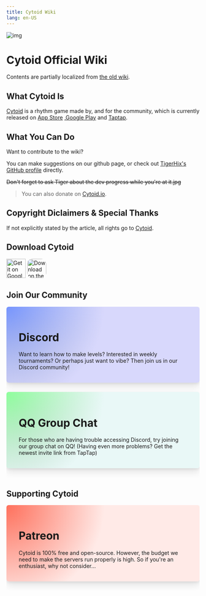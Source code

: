 ```yaml
---
title: Cytoid Wiki
lang: en-US
---
```

![img](/site-source/pic/sayaka_thumb.png ":no-zoom")

# Cytoid Official Wiki

Contents are partially localized from [the old wiki](https://sites.google.com/site/cytoidcommunity/home).

## What Cytoid Is

[Cytoid](https://cytoid.io/) is a rhythm game made by, and for the community, which is currently released on [App Store](https://itunes.apple.com/us/app/cytoid/id1266582726) ,[Google Play](https://play.google.com/store/apps/details?id=me.tigerhix.cytoid) and [Taptap](https://www.taptap.com/app/158749).

## What You Can Do

Want to contribute to the wiki? 

You can make suggestions on our github page, or check out [TigerHix's GitHub profile](https://github.com/tigerhix/) directly.

~~Don't forget to ask Tiger about the dev progress while you're at it.jpg~~ 

> You can also donate on [Cytoid.io](https://cytoid.io).

## Copyright Diclaimers & Special Thanks

If not explicitly stated by the article, all rights go to [Cytoid](https://github.com/Cytoid/Cytoid).


## Download Cytoid
<p></p>
<div>
<a href='https://play.google.com/store/apps/details?id=me.tigerhix.cytoid&pcampaignid=pcampaignidMKT-Other-global-all-co-prtnr-py-PartBadge-Mar2515-1' style="height:50px;"><img data-no-zoom alt='Get it on Google Play' style="height:50px;" src='https://lh3.googleusercontent.com/qF9r3ZjtgG-qyHdmjecArtKiulz1gmwL_xl9R3_fzk6igSeoN0wYbJSKEX5d_fxJRwYZJpHbqcLB3i9atl-9dOfUl9an7U43TfZ9PtQ=s0'/></a>
<a href="https://apps.apple.com/us/app/cytoid/id1266582726?itsct=apps_box&amp;itscg=30200" style="display: inline-block; overflow: hidden; border-radius: 13px; height: 50px;"><img data-no-zoom src="https://tools.applemediaservices.com/api/badges/download-on-the-app-store/black/en-US?size=250x83&amp;releaseDate=1502668800&h=b28e0b0057e276627e4d9b04dd553ae0" alt="Download on the App Store" style="border-radius: 13px; height: 50px;"></a>

<!-- <iframe src="https://www.taptap.com/widget/158749?platform=ios" style="height:90px;width:100%;max-width:480px;min-width:200px;border:0;"></iframe> -->
</div>

## Join Our Community
<p></p>
<div class="column is-one-third-desktop is-half-tablet copy-from-cytoid">
    <style type="text/css" scoped>
    .box {
        background-color: #292d38;
        border-radius: 6px;
        box-shadow: 0 10px 20px rgba(0,0,0,.1), 0 3px 6px rgba(0,0,0,.066);
        display: block;
        padding: 1.5rem 2rem;
            margin-bottom: 1.5rem;
    }
    .box .button, .button.is-box-button {
        border: none;
        text-transform: uppercase;
        font-weight: 700;
        transition: .2s cubic-bezier(.215,.61,.355,1);
        background-color: #3f424e;
    }
    #qq {background: radial-gradient(circle farthest-corner at 0 0,transparent,#e9f8f7 256px),var(--box-background-gradient,linear-gradient(to right bottom,#acb6e5,#86fde8));
    --box-background-gradient: linear-gradient(to right bottom,#8eff9c,#a5a8b2);
}
    body.darkmode #qq {background: radial-gradient(circle farthest-corner at 0 0,transparent,#292d38 256px),var(--box-background-gradient,linear-gradient(to right bottom,#acb6e5,#86fde8));
    --box-background-gradient: linear-gradient(to right bottom,#5cc43a,#72da80);
}
    #discord {background: radial-gradient(circle farthest-corner at 0 0,transparent,#d8d8fc 256px),var(--box-background-gradient,linear-gradient(to right bottom,#acb6e5,#86fde8));
    --box-background-gradient: linear-gradient(to right bottom,#7695ff,#a5a8b2);
    }
    body.darkmode #discord {background: radial-gradient(circle farthest-corner at 0 0,transparent,#292d38 256px),var(--box-background-gradient,linear-gradient(to right bottom,#acb6e5,#86fde8));
    --box-background-gradient: linear-gradient(to right bottom,#7289da,#7289da);
    }
    body.darkmode .markdown-section h1 {
        color: #FFF;
    }
	.clickable{
		cursor: pointer;
	}
    </style>
    <div id="discord" class="box is-gradient clickable" onclick="window.open('https://discord.gg/cytoid')"><h1>Discord</h1>
        <p style="margin-top: 0.5rem; margin-bottom: 0.5rem;">
            Want to learn how to make levels? Interested in weekly tournaments? Or perhaps just want to vibe? Then join us in our Discord community!</p>
    </div>
	<div id="qq" class="box is-gradient clickable" onclick="window.open('https://jq.qq.com/?_wv=1027&k=PWzSblsO')"><h1>QQ Group Chat</h1>
	    <p style="margin-top: 0.5rem; margin-bottom: 0.5rem;">
	        For those who are having trouble accessing Discord, try joining our group chat on QQ! (Having even more problems? Get the newest invite link from TapTap)</p>
	</div>
</div>

## Supporting Cytoid
<p></p>
<div class="column is-one-third-desktop is-half-tablet copy-from-cytoid">
    <style type="text/css" scoped>
    .box {
        background-color: #292d38;
        border-radius: 6px;
        box-shadow: 0 10px 20px rgba(0,0,0,.1), 0 3px 6px rgba(0,0,0,.066);
        display: block;
        padding: 1.5rem 2rem;
            margin-bottom: 1.5rem;
    }
    .box .button, .button.is-box-button {
        border: none;
        text-transform: uppercase;
        font-weight: 700;
        transition: .2s cubic-bezier(.215,.61,.355,1);
        background-color: #3f424e;
    }
        #afdian {background: radial-gradient(circle farthest-corner at 0 0,transparent,#e4dcff 256px),var(--box-background-gradient,linear-gradient(to right bottom,#acb6e5,#86fde8));
    --box-background-gradient: linear-gradient(to right bottom,#9f73f8,#9762ff);
}
    body.darkmode #afdian {background: radial-gradient(circle farthest-corner at 0 0,transparent,#292d38 256px),var(--box-background-gradient,linear-gradient(to right bottom,#acb6e5,#86fde8));
    --box-background-gradient: linear-gradient(to right bottom,#946be6,#946be6);
    }
    #patreon {    --box-background-gradient: linear-gradient(to right bottom,#ff715d,#f96854);
    background: radial-gradient(circle farthest-corner at 0 0,transparent,#ffeae7 256px),var(--box-background-gradient,linear-gradient(to right bottom,#acb6e5,#86fde8));
    }
    body.darkmode #patreon {background: radial-gradient(circle farthest-corner at 0 0,transparent,#292d38 256px),var(--box-background-gradient,linear-gradient(to right bottom,#acb6e5,#86fde8));
--box-background-gradient: linear-gradient(to right bottom,#f96854,#f96854);background: radial-gradient(circle farthest-corner at 0 0,transparent,#292d38 256px),var(--box-background-gradient,linear-gradient(to right bottom,#acb6e5,#86fde8));}
    body.darkmode .markdown-section h1 {
        color: #FFF;
    }
    </style>
    <div id="patreon" class="box is-gradient clickable" onclick="window.open('https://www.patreon.com/tigerhix')"><h1>Patreon</h1>
        <p style="margin-top: 0.5rem; margin-bottom: 0.5rem;">
            Cytoid is 100% free and open-source. However, the budget we need to make the servers run properly is high. So if you're an enthusiast, why not consider...</p>
    </div>
</div>


